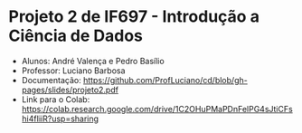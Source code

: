 # Projeto 2 de IF697 - Introdução a Ciência de Dados


*   Alunos: André Valença e Pedro Basílio
*   Professor: Luciano Barbosa
*   Documentação: https://github.com/ProfLuciano/cd/blob/gh-pages/slides/projeto2.pdf
*   Link para o Colab: https://colab.research.google.com/drive/1C2OHuPMaPDnFelPG4sJtiCFshi4fIiiR?usp=sharing

